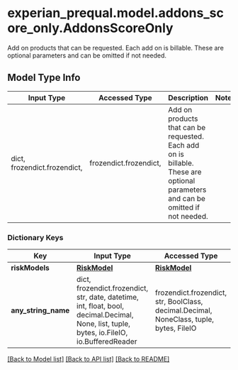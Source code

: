 # experian_prequal.model.addons_score_only.AddonsScoreOnly

Add on products that can be requested. Each add on is billable. These are optional parameters and can be omitted if not needed.

## Model Type Info
Input Type | Accessed Type | Description | Notes
------------ | ------------- | ------------- | -------------
dict, frozendict.frozendict,  | frozendict.frozendict,  | Add on products that can be requested. Each add on is billable. These are optional parameters and can be omitted if not needed. | 

### Dictionary Keys
Key | Input Type | Accessed Type | Description | Notes
------------ | ------------- | ------------- | ------------- | -------------
**riskModels** | [**RiskModel**](RiskModel.md) | [**RiskModel**](RiskModel.md) |  | [optional] 
**any_string_name** | dict, frozendict.frozendict, str, date, datetime, int, float, bool, decimal.Decimal, None, list, tuple, bytes, io.FileIO, io.BufferedReader | frozendict.frozendict, str, BoolClass, decimal.Decimal, NoneClass, tuple, bytes, FileIO | any string name can be used but the value must be the correct type | [optional]

[[Back to Model list]](../../README.md#documentation-for-models) [[Back to API list]](../../README.md#documentation-for-api-endpoints) [[Back to README]](../../README.md)

